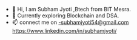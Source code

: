 - 👋 Hi, I am Subham Jyoti ,Btech from BIT Mesra.
- 🌱 Currently exploring  Blockchain and DSA.
- 📫 connect me on -subhamjyoti54@gmail.com   https://www.linkedin.com/in/subhamjyoti/
    

 

<!---
Derixtar54/Derixtar54 is a ✨ special ✨ repository because its `README.md` (this file) appears on your GitHub profile.
You can click the Preview link to take a look at your changes.
--->
